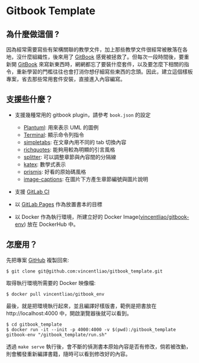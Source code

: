 # Gitbook Template 

## 為什麼做這個 ?

因為經常需要寫些有架構關聯的教學文件，加上那些教學文件很經常被散落在各地，沒什麼組織性，後來用了 [GitBook](https://www.gitbook.com/) 感覺被拯救了。但每次一段時間後，要重新開 [GitBook](https://www.gitbook.com/) 來寫新東西時，網網都忘了要裝什麼套件，以及要怎麼下相關的指令，重新學習的門檻往往也會打消你想仔細寫些東西的念頭。因此，建立這個樣板專案，省去那些常用套件安裝，直接進入內容編寫。

## 支援些什麼？

* 支援幾種常用的 gitbook plugin，請參考 `book.json` 的設定
    * [Plantuml](https://www.npmjs.com/package/gitbook-plugin-uml): 用來表示 UML 的圖例
    * [Terminal](https://www.npmjs.com/package/gitbook-plugin-terminal): 顯示命令列指令
    * [simpletabs](https://www.npmjs.com/package/gitbook-plugin-simpletabs): 在文章內用不同的 tab 切換內容
    * [richquotes](https://github.com/erixtekila/gitbook-plugin-richquotes): 能夠用較為明顯的引言風格
    * [splitter](https://www.npmjs.com/package/gitbook-plugin-splitter): 可以調整章節與內容間的分隔線
    * [katex](https://github.com/GitbookIO/plugin-katex): 數學式表示 
    * [prismjs](https://github.com/gaearon/gitbook-plugin-prism): 好看的原始碼風格
    * [image-captions](https://www.npmjs.com/package/gitbook-plugin-image-captions): 在圖片下方產生章節編號與圖片說明

* 支援 [GitLab CI](https://docs.gitlab.com/ee/ci/)
* 以 [GitLab Pages](https://docs.gitlab.com/ee/user/project/pages/) 作為放置書本的目標 
* 以 Docker 作為執行環境，所建立好的 Docker Image([vincentliao/gitbook-env](https://hub.docker.com/r/vincentliao/gitbook-env)) 放在 DockerHub 中。

## 怎麼用？

先把專案 [GitHub](https://github.com/) 複製回來: 

```
$ git clone git@github.com:vincentliao/gitbook_template.git
```


取得執行環境所需要的 Docker 映像檔:

```
$ docker pull vincentliao/gitbook_env
```

最後，就是把環境執行起來，並且編譯好樣版書，範例是把書放在 http://localhost:4000 中，開啟瀏覽器後就可以看到。

```
$ cd gitbook_template
$ docker run -it --init -p 4000:4000 -v $(pwd):/gitbook_template gitbook-env "/gitbook_template/run.sh"
```

透過 `make serve` 執行後，會不斷的偵測書本原始內容是否有修改，倘若被改動，則會觸發重新編譯書籍，隨時可以看到修改好的內容。
